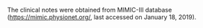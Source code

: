 The clinical notes were obtained from MIMIC-III database (https://mimic.physionet.org/, last accessed on January 18, 2019).

